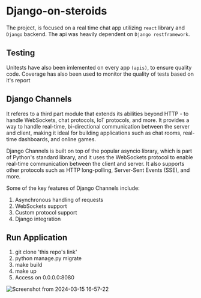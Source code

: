 # Django-on-steroids

The project, is focused on a real time chat app utilizing `react` library and `Django` backend.
The api was heavily dependent on `Django restframework`. 

## Testing
Unitests have also been imlemented on every app `(apis)`,
to ensure quality code.
Coverage has also been used to monitor the quality of tests based on it's report

## Django Channels
It referes to a third part module that extends its abilities beyond HTTP - to handle WebSockets, chat protocols, IoT protocols, and more.
It provides a way to handle real-time, bi-directional communication between the server and client, making it ideal for building applications such as chat rooms, real-time dashboards, and online games.

Django Channels is built on top of the popular asyncio library, which is part of Python's standard library, and it uses the WebSockets protocol to enable real-time communication between the client and server. It also supports other protocols such as HTTP long-polling, Server-Sent Events (SSE), and more.

Some of the key features of Django Channels include:

1. Asynchronous handling of requests
2. WebSockets support
3. Custom protocol support
4. Django integration
    
## Run Application
1. git clone 'this repo's link'
2. python manage.py migrate
3. make build
4. make up
5. Access on 0.0.0.0:8080 
    

![Screenshot from 2024-03-15 16-57-22](https://github.com/Morvin-Ian/django-on-steroids/assets/78966128/8946480a-da9b-455b-9003-08681086b6a7)



